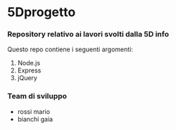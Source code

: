 # 5Dprogetto
### Repository relativo ai lavori svolti dalla 5D info
Questo repo contiene i seguenti argomenti:
1. Node.js
1. Express
2. jQuery

### Team di sviluppo
- rossi mario
- bianchi gaia
